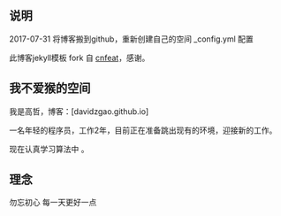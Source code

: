 ## 说明

2017-07-31  将博客搬到github，重新创建自己的空间
 _config.yml 配置

此博客jekyll模板 fork 自 [cnfeat](http://www.cnfeat.com/)，感谢。

## 我不爱猴的空间

我是高哲，博客：[davidzgao.github.io]

一名年轻的程序员，工作2年，目前正在准备跳出现有的环境，迎接新的工作。

现在认真学习算法中 。

## 理念

勿忘初心
每一天更好一点




